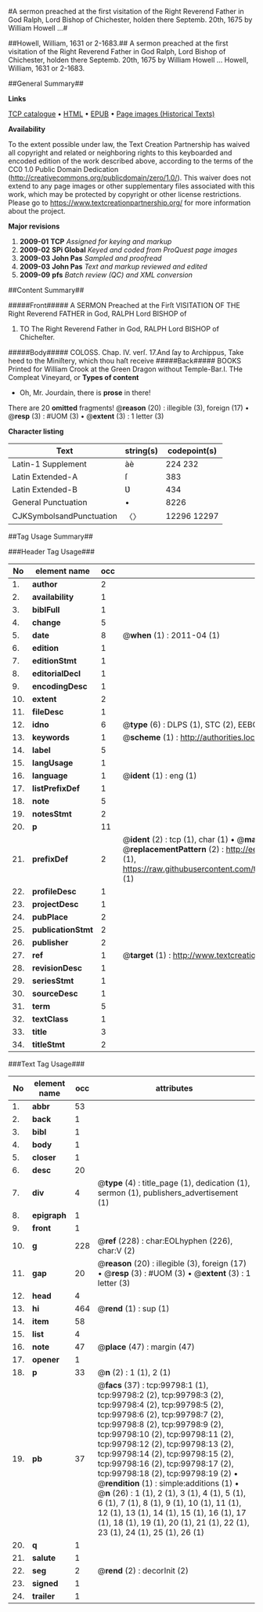 #A sermon preached at the first visitation of the Right Reverend Father in God Ralph, Lord Bishop of Chichester, holden there Septemb. 20th, 1675 by William Howell ...#

##Howell, William, 1631 or 2-1683.##
A sermon preached at the first visitation of the Right Reverend Father in God Ralph, Lord Bishop of Chichester, holden there Septemb. 20th, 1675 by William Howell ...
Howell, William, 1631 or 2-1683.

##General Summary##

**Links**

[TCP catalogue](http://www.ota.ox.ac.uk/tcp/)  • 
[HTML](http://tei.it.ox.ac.uk/tcp/Texts-HTML/free/A44/A44779.html)  • 
[EPUB](http://tei.it.ox.ac.uk/tcp/Texts-EPUB/free/A44/A44779.epub) • 
[Page images (Historical Texts)](https://historicaltexts.jisc.ac.uk/eebo-13506103e)

**Availability**

To the extent possible under law, the Text Creation Partnership has waived all copyright and related or neighboring rights to this keyboarded and encoded edition of the work described above, according to the terms of the CC0 1.0 Public Domain Dedication (http://creativecommons.org/publicdomain/zero/1.0/). This waiver does not extend to any page images or other supplementary files associated with this work, which may be protected by copyright or other license restrictions. Please go to https://www.textcreationpartnership.org/ for more information about the project.

**Major revisions**

1. __2009-01__ __TCP__ *Assigned for keying and markup*
1. __2009-02__ __SPi Global__ *Keyed and coded from ProQuest page images*
1. __2009-03__ __John Pas__ *Sampled and proofread*
1. __2009-03__ __John Pas__ *Text and markup reviewed and edited*
1. __2009-09__ __pfs__ *Batch review (QC) and XML conversion*

##Content Summary##

#####Front#####
A SERMON Preached at the Firſt VISITATION OF THE Right Reverend FATHER in God, RALPH Lord BISHOP of 
1. TO The Right Reverend Father in God, RALPH Lord BISHOP of Chicheſter.

#####Body#####
COLOSS. Chap. IV. verſ. 17.And ſay to Archippus, Take heed to the Miniſtery, which thou haſt receive
#####Back#####
BOOKS Printed for William Crook at the Green Dragon without Temple-Bar.I. THe Compleat Vineyard, or 
**Types of content**

  * Oh, Mr. Jourdain, there is **prose** in there!

There are 20 **omitted** fragments! 
 @__reason__ (20) : illegible (3), foreign (17)  •  @__resp__ (3) : #UOM (3)  •  @__extent__ (3) : 1 letter (3)

**Character listing**


|Text|string(s)|codepoint(s)|
|---|---|---|
|Latin-1 Supplement|àè|224 232|
|Latin Extended-A|ſ|383|
|Latin Extended-B|Ʋ|434|
|General Punctuation|•|8226|
|CJKSymbolsandPunctuation|〈〉|12296 12297|

##Tag Usage Summary##

###Header Tag Usage###

|No|element name|occ|attributes|
|---|---|---|---|
|1.|__author__|2||
|2.|__availability__|1||
|3.|__biblFull__|1||
|4.|__change__|5||
|5.|__date__|8| @__when__ (1) : 2011-04 (1)|
|6.|__edition__|1||
|7.|__editionStmt__|1||
|8.|__editorialDecl__|1||
|9.|__encodingDesc__|1||
|10.|__extent__|2||
|11.|__fileDesc__|1||
|12.|__idno__|6| @__type__ (6) : DLPS (1), STC (2), EEBO-CITATION (1), OCLC (1), VID (1)|
|13.|__keywords__|1| @__scheme__ (1) : http://authorities.loc.gov/ (1)|
|14.|__label__|5||
|15.|__langUsage__|1||
|16.|__language__|1| @__ident__ (1) : eng (1)|
|17.|__listPrefixDef__|1||
|18.|__note__|5||
|19.|__notesStmt__|2||
|20.|__p__|11||
|21.|__prefixDef__|2| @__ident__ (2) : tcp (1), char (1)  •  @__matchPattern__ (2) : ([0-9\-]+):([0-9IVX]+) (1), (.+) (1)  •  @__replacementPattern__ (2) : http://eebo.chadwyck.com/downloadtiff?vid=$1&page=$2 (1), https://raw.githubusercontent.com/textcreationpartnership/Texts/master/tcpchars.xml#$1 (1)|
|22.|__profileDesc__|1||
|23.|__projectDesc__|1||
|24.|__pubPlace__|2||
|25.|__publicationStmt__|2||
|26.|__publisher__|2||
|27.|__ref__|1| @__target__ (1) : http://www.textcreationpartnership.org/docs/. (1)|
|28.|__revisionDesc__|1||
|29.|__seriesStmt__|1||
|30.|__sourceDesc__|1||
|31.|__term__|5||
|32.|__textClass__|1||
|33.|__title__|3||
|34.|__titleStmt__|2||


###Text Tag Usage###

|No|element name|occ|attributes|
|---|---|---|---|
|1.|__abbr__|53||
|2.|__back__|1||
|3.|__bibl__|1||
|4.|__body__|1||
|5.|__closer__|1||
|6.|__desc__|20||
|7.|__div__|4| @__type__ (4) : title_page (1), dedication (1), sermon (1), publishers_advertisement (1)|
|8.|__epigraph__|1||
|9.|__front__|1||
|10.|__g__|228| @__ref__ (228) : char:EOLhyphen (226), char:V (2)|
|11.|__gap__|20| @__reason__ (20) : illegible (3), foreign (17)  •  @__resp__ (3) : #UOM (3)  •  @__extent__ (3) : 1 letter (3)|
|12.|__head__|4||
|13.|__hi__|464| @__rend__ (1) : sup (1)|
|14.|__item__|58||
|15.|__list__|4||
|16.|__note__|47| @__place__ (47) : margin (47)|
|17.|__opener__|1||
|18.|__p__|33| @__n__ (2) : 1 (1), 2 (1)|
|19.|__pb__|37| @__facs__ (37) : tcp:99798:1 (1), tcp:99798:2 (2), tcp:99798:3 (2), tcp:99798:4 (2), tcp:99798:5 (2), tcp:99798:6 (2), tcp:99798:7 (2), tcp:99798:8 (2), tcp:99798:9 (2), tcp:99798:10 (2), tcp:99798:11 (2), tcp:99798:12 (2), tcp:99798:13 (2), tcp:99798:14 (2), tcp:99798:15 (2), tcp:99798:16 (2), tcp:99798:17 (2), tcp:99798:18 (2), tcp:99798:19 (2)  •  @__rendition__ (1) : simple:additions (1)  •  @__n__ (26) : 1 (1), 2 (1), 3 (1), 4 (1), 5 (1), 6 (1), 7 (1), 8 (1), 9 (1), 10 (1), 11 (1), 12 (1), 13 (1), 14 (1), 15 (1), 16 (1), 17 (1), 18 (1), 19 (1), 20 (1), 21 (1), 22 (1), 23 (1), 24 (1), 25 (1), 26 (1)|
|20.|__q__|1||
|21.|__salute__|1||
|22.|__seg__|2| @__rend__ (2) : decorInit (2)|
|23.|__signed__|1||
|24.|__trailer__|1||
